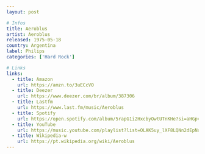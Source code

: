 ```yaml
---
layout: post

# Infos
title: Aeroblus
artist: Aeroblus
released: 1975-05-18
country: Argentina
label: Philips
categories: ['Hard Rock']

# Links
links:
  - title: Amazon
    url: https://amzn.to/3uECcVO
  - title: Deezer
    url: https://www.deezer.com/br/album/387306
  - title: Lastfm
    url: https://www.last.fm/music/Aeroblus
  - title: Spotify
    url: https://open.spotify.com/album/5rapG1i2HxcbyOwtUTnKHe?si=aHGpvUcDRSC5IDH95o5trw
  - title: YouTube
    url: https://music.youtube.com/playlist?list=OLAK5uy_lXF8LQNn2dEpNaQrvnYM5JhziA7i6Qbok
  - title: Wikipedia-w
    url: https://pt.wikipedia.org/wiki/Aeroblus
---
```

